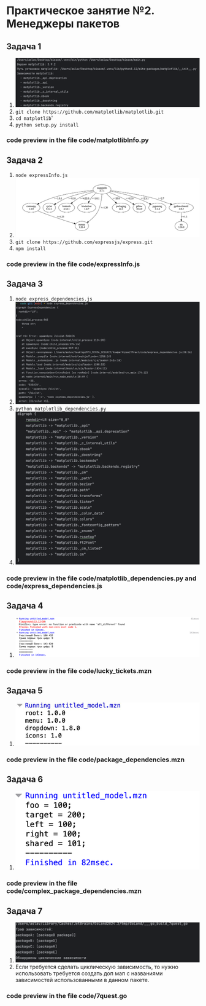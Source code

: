 # Практическое занятие №2. Менеджеры пакетов

## Задача 1

1. ![Снимок экрана 2024-09-21 в 20.46.42.png](photos/%D0%A1%D0%BD%D0%B8%D0%BC%D0%BE%D0%BA%20%D1%8D%D0%BA%D1%80%D0%B0%D0%BD%D0%B0%202024-09-21%20%D0%B2%2020.46.42.png)
2. `git clone https://github.com/matplotlib/matplotlib.git`
3. `cd matplotlib`'
4. `python setup.py install`
### code preview in the file code/matplotlibInfo.py

## Задача 2

1. `node expressInfo.js `
2. ![Снимок экрана 2024-09-24 в 09.49.38.png](photos/%D0%A1%D0%BD%D0%B8%D0%BC%D0%BE%D0%BA%20%D1%8D%D0%BA%D1%80%D0%B0%D0%BD%D0%B0%202024-09-24%20%D0%B2%2009.49.38.png)
3. `git clone https://github.com/expressjs/express.git`
4. `npm install`
### code preview in the file code/expressInfo.js

## Задача 3

1. `node express_dependencies.js`
2. ![Снимок экрана 2024-09-22 в 11.30.39.png](photos/%D0%A1%D0%BD%D0%B8%D0%BC%D0%BE%D0%BA%20%D1%8D%D0%BA%D1%80%D0%B0%D0%BD%D0%B0%202024-09-22%20%D0%B2%2011.30.39.png)
3. `python matplotlib_dependencies.py`
4. ![Снимок экрана 2024-09-22 в 11.28.16.png](photos/%D0%A1%D0%BD%D0%B8%D0%BC%D0%BE%D0%BA%20%D1%8D%D0%BA%D1%80%D0%B0%D0%BD%D0%B0%202024-09-22%20%D0%B2%2011.28.16.png)
### code preview in the file code/matplotlib_dependencies.py and code/express_dependencies.js

## Задача 4

1. ![Снимок экрана 2024-09-22 в 11.39.50.png](photos/%D0%A1%D0%BD%D0%B8%D0%BC%D0%BE%D0%BA%20%D1%8D%D0%BA%D1%80%D0%B0%D0%BD%D0%B0%202024-09-22%20%D0%B2%2011.39.50.png)
### code preview in the file code/lucky_tickets.mzn

## Задача 5

1. ![telegram-cloud-photo-size-2-5445143402132921304-x.jpg](photos/telegram-cloud-photo-size-2-5445143402132921304-x.jpg)
### code preview in the file code/package_dependencies.mzn

## Задача 6

1. ![Снимок экрана 2024-09-24 в 09.59.19.png](photos/%D0%A1%D0%BD%D0%B8%D0%BC%D0%BE%D0%BA%20%D1%8D%D0%BA%D1%80%D0%B0%D0%BD%D0%B0%202024-09-24%20%D0%B2%2009.59.19.png)
### code preview in the file code/complex_package_dependencies.mzn

## Задача 7
1. ![Снимок экрана 2024-09-22 в 12.35.23.png](photos/%D0%A1%D0%BD%D0%B8%D0%BC%D0%BE%D0%BA%20%D1%8D%D0%BA%D1%80%D0%B0%D0%BD%D0%B0%202024-09-22%20%D0%B2%2012.35.23.png)
2. Если требуется сделать циклическую зависимость, то нужно использовать требуется создать доп мап с названиями зависимостей использованными в данном пакете.
### code preview in the file code/7quest.go